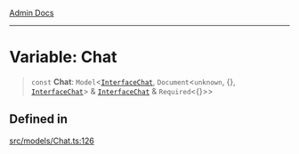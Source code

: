 [Admin Docs](/)

***

# Variable: Chat

> `const` **Chat**: `Model`\<[`InterfaceChat`](../interfaces/InterfaceChat.md), `Document`\<`unknown`, \{\}, [`InterfaceChat`](../interfaces/InterfaceChat.md)\> & [`InterfaceChat`](../interfaces/InterfaceChat.md) & `Required`\<\{\}\>\>

## Defined in

[src/models/Chat.ts:126](https://github.com/Suyash878/talawa-api/blob/cfd688207611ba245c99edd8dbaccb2cdbf6a043/src/models/Chat.ts#L126)
